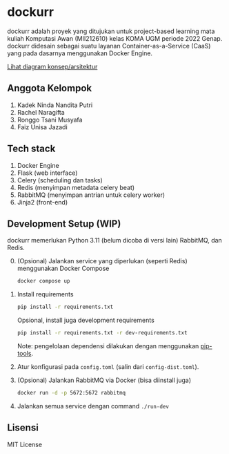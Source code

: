 # dockurr

dockurr adalah proyek yang ditujukan untuk project-based learning mata kuliah
Komputasi Awan (MII212610) kelas KOMA UGM periode 2022 Genap. dockurr didesain
sebagai suatu layanan Container-as-a-Service (CaaS) yang pada dasarnya
menggunakan Docker Engine.

[Lihat diagram konsep/arsitektur](https://www.draw.io/?lightbox=1&edit=_blank#Uhttps%3A%2F%2Fraw.githubusercontent.com%2Fttycelery%2Fdockurr%2Fmain%2Fdocs%2Fcaas-diagram.drawio)

## Anggota Kelompok

1. Kadek Ninda Nandita Putri
2. Rachel Naragifta
3. Ronggo Tsani Musyafa
4. Faiz Unisa Jazadi

## Tech stack

1. Docker Engine
2. Flask (web interface)
3. Celery (scheduling dan tasks)
4. Redis (menyimpan metadata celery beat)
5. RabbitMQ (menyimpan antrian untuk celery worker)
6. Jinja2 (front-end)

## Development Setup (WIP)

dockurr memerlukan Python 3.11 (belum dicoba di versi lain)
RabbitMQ, dan Redis.

0. (Opsional) Jalankan service yang diperlukan (seperti Redis) menggunakan
   Docker Compose

   ```sh
   docker compose up
   ```

1. Install requirements

   ```sh
   pip install -r requirements.txt
   ```

   Opsional, install juga development requirements

   ```sh
   pip install -r requirements.txt -r dev-requirements.txt
   ```

   Note: pengelolaan dependensi dilakukan dengan menggunakan
   [pip-tools](https://pip-tools.readthedocs.io/en/latest/).

2. Atur konfigurasi pada `config.toml` (salin dari `config-dist.toml`).

3. (Opsional) Jalankan RabbitMQ via Docker (bisa diinstall juga)

   ```sh
   docker run -d -p 5672:5672 rabbitmq
   ```

4. Jalankan semua service dengan command `./run-dev`

## Lisensi

MIT License

<!-- vim: set ft=markdown sw=3 sts=3 ts=3 et: -->
